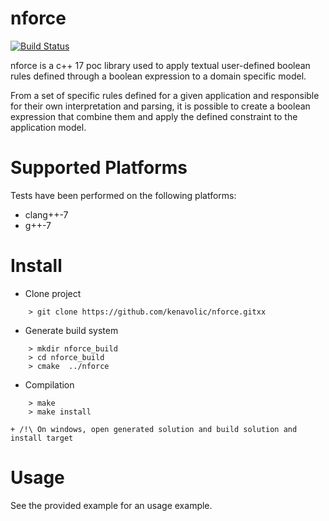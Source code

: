# nforce

[![Build Status](https://travis-ci.org/kenavolic/nforce.svg?branch=master)](https://travis-ci.org/kenavolic/nforce)

nforce is a c++ 17 poc library used to apply textual user-defined boolean rules
defined through a boolean expression to a domain specific model.

From a set of specific rules defined for a given application and responsible for their 
own interpretation and parsing, it is possible to create a boolean expression that combine 
them and apply the defined constraint to the application model.

# Supported Platforms

Tests have been performed on the following platforms:

  * clang++-7
  * g++-7

# Install

  * Clone project
~~~
    > git clone https://github.com/kenavolic/nforce.gitxx
~~~

  * Generate build system
~~~
    > mkdir nforce_build
    > cd nforce_build
    > cmake  ../nforce
~~~

  * Compilation
~~~
    > make
    > make install
~~~
    + /!\ On windows, open generated solution and build solution and install target


# Usage

See the provided example for an usage example.
